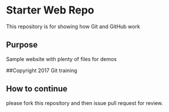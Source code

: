 # Starter Web Repo

This repository is for showing how Git and GitHub work

## Purpose

Sample website with plenty of files for demos

##Copyright
2017 Git training

## How to continue
please fork this repository and then issue pull request for review.